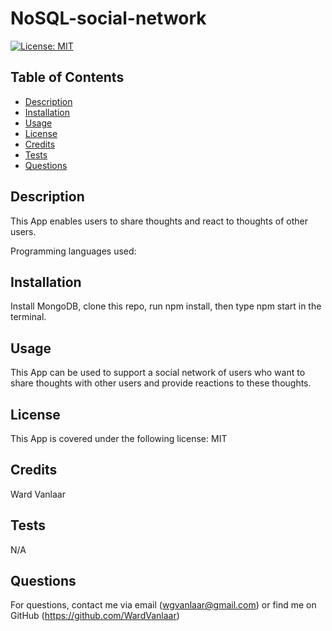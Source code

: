
# NoSQL-social-network
[![License: MIT](https://img.shields.io/badge/License-MIT-yellow.svg)](https://opensource.org/licenses/MIT)
## Table of Contents
* [Description](#Description)
* [Installation](#Installation)
* [Usage](#Usage)
* [License](#License)
* [Credits](#Credits)
* [Tests](#Tests)
* [Questions](#Questions)


## Description
This App enables users to share thoughts and react to thoughts of other users.

Programming languages used:


## Installation
Install MongoDB, clone this repo, run npm install, then type npm start in the terminal.

## Usage
This App can be used to support a social network of users who want to share thoughts with other users and provide reactions to these thoughts.

## License
This App is covered under the following license: MIT

## Credits
Ward Vanlaar

## Tests
N/A

## Questions
For questions, contact me via email (wgvanlaar@gmail.com) or find me on GitHub (https://github.com/WardVanlaar)
